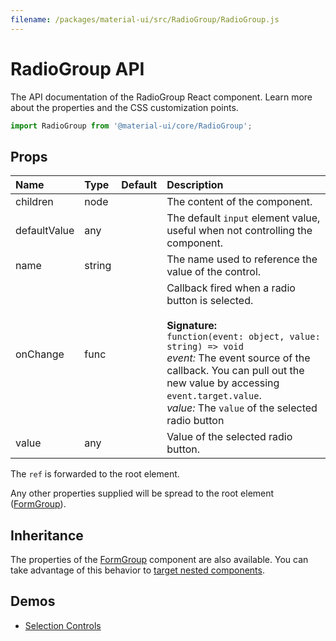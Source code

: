 ```yaml
---
filename: /packages/material-ui/src/RadioGroup/RadioGroup.js
---
```


<!--- This documentation is automatically generated, do not try to edit it. -->

# RadioGroup API

<p class="description">The API documentation of the RadioGroup React component. Learn more about the properties and the CSS customization points.</p>

```js
import RadioGroup from '@material-ui/core/RadioGroup';
```



## Props

| Name | Type | Default | Description |
|:-----|:-----|:--------|:------------|
| <span class="prop-name">children</span> | <span class="prop-type">node</span> |  | The content of the component. |
| <span class="prop-name">defaultValue</span> | <span class="prop-type">any</span> |  | The default `input` element value, useful when not controlling the component. |
| <span class="prop-name">name</span> | <span class="prop-type">string</span> |  | The name used to reference the value of the control. |
| <span class="prop-name">onChange</span> | <span class="prop-type">func</span> |  | Callback fired when a radio button is selected.<br><br>**Signature:**<br>`function(event: object, value: string) => void`<br>*event:* The event source of the callback. You can pull out the new value by accessing `event.target.value`.<br>*value:* The `value` of the selected radio button |
| <span class="prop-name">value</span> | <span class="prop-type">any</span> |  | Value of the selected radio button. |

The `ref` is forwarded to the root element.

Any other properties supplied will be spread to the root element ([FormGroup](/api/form-group/)).

## Inheritance

The properties of the [FormGroup](/api/form-group/) component are also available.
You can take advantage of this behavior to [target nested components](/guides/api/#spread).

## Demos

- [Selection Controls](/demos/selection-controls/)

